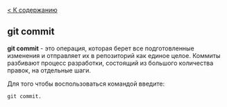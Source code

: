 [< К содержанию](./readme.md)

## git commit

**git commit** -  это операция, которая берет все подготовленные изменения и отправляет их в репозиторий как единое целое. Коммиты разбивают процесс разработки, состоящий из большого количества правок, на отдельные шаги.

Для того чтобы воспользоваться командой введите: 

```bash=
git commit.
```
